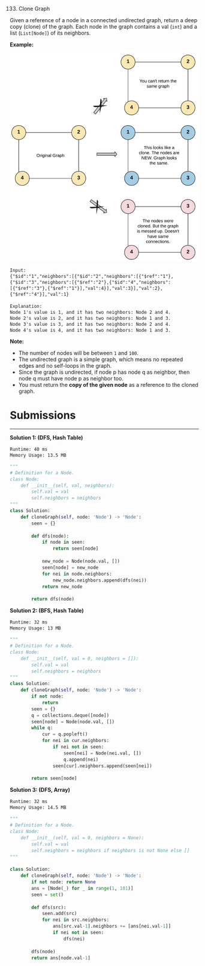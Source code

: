 133. Clone Graph

Given a reference of a node in a connected undirected graph, return a deep copy (clone) of the graph. Each node in the graph contains a val (`int`) and a list (`List[Node]`) of its neighbors.

 

**Example:**

![133_clone_graph_question.png](img/133_clone_graph_question.png)
```
Input:
{"$id":"1","neighbors":[{"$id":"2","neighbors":[{"$ref":"1"},{"$id":"3","neighbors":[{"$ref":"2"},{"$id":"4","neighbors":[{"$ref":"3"},{"$ref":"1"}],"val":4}],"val":3}],"val":2},{"$ref":"4"}],"val":1}

Explanation:
Node 1's value is 1, and it has two neighbors: Node 2 and 4.
Node 2's value is 2, and it has two neighbors: Node 1 and 3.
Node 3's value is 3, and it has two neighbors: Node 2 and 4.
Node 4's value is 4, and it has two neighbors: Node 1 and 3.
```

**Note:**

* The number of nodes will be between `1` and `100`.
* The undirected graph is a simple graph, which means no repeated edges and no self-loops in the graph.
* Since the graph is undirected, if node p has node q as neighbor, then node q must have node p as neighbor too.
* You must return the **copy of the given node** as a reference to the cloned graph.

# Submissions
---
**Solution 1: (DFS, Hash Table)**
```
Runtime: 40 ms
Memory Usage: 13.5 MB
```
```python
"""
# Definition for a Node.
class Node:
    def __init__(self, val, neighbors):
        self.val = val
        self.neighbors = neighbors
"""
class Solution:
    def cloneGraph(self, node: 'Node') -> 'Node':
        seen = {}
        
        def dfs(node):
            if node in seen:
                return seen[node]

            new_node = Node(node.val, [])
            seen[node] = new_node
            for nei in node.neighbors:
                new_node.neighbors.append(dfs(nei))
            return new_node
            
        return dfs(node)
```

**Solution 2: (BFS, Hash Table)**
```
Runtime: 32 ms
Memory Usage: 13 MB
```
```python
"""
# Definition for a Node.
class Node:
    def __init__(self, val = 0, neighbors = []):
        self.val = val
        self.neighbors = neighbors
"""
class Solution:
    def cloneGraph(self, node: 'Node') -> 'Node':
        if not node:
            return
        seen = {}
        q = collections.deque([node])
        seen[node] = Node(node.val, [])
        while q:
            cur = q.popleft()
            for nei in cur.neighbors:
                if nei not in seen:
                    seen[nei] = Node(nei.val, [])
                    q.append(nei)
                seen[cur].neighbors.append(seen[nei])
            
        return seen[node]
```

**Solution 3: (DFS, Array)**
```
Runtime: 32 ms
Memory Usage: 14.5 MB
```
```python
"""
# Definition for a Node.
class Node:
    def __init__(self, val = 0, neighbors = None):
        self.val = val
        self.neighbors = neighbors if neighbors is not None else []
"""

class Solution:
    def cloneGraph(self, node: 'Node') -> 'Node':
        if not node: return None
        ans = [Node(_) for _ in range(1, 101)]
        seen = set()
        
        def dfs(src):
            seen.add(src)
            for nei in src.neighbors:
                ans[src.val-1].neighbors += [ans[nei.val-1]]
                if nei not in seen:
                    dfs(nei)

        dfs(node)
        return ans[node.val-1]
```